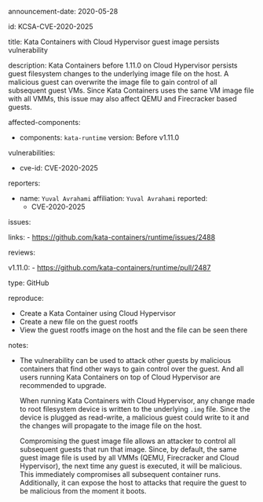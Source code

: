 announcement-date: 2020-05-28

id: KCSA-CVE-2020-2025

title: Kata Containers with Cloud Hypervisor guest image persists vulnerability

description: Kata Containers before 1.11.0 on Cloud Hypervisor persists guest
filesystem changes to the underlying image file on the host. A malicious guest
can overwrite the image file to gain control of all subsequent guest VMs.
Since Kata Containers uses the same VM image file with all VMMs, this issue
may also affect QEMU and Firecracker based guests.

affected-components:

  - components: `kata-runtime`
    version: Before v1.11.0

vulnerabilities:

  - cve-id: CVE-2020-2025

reporters:

  - name: `Yuval Avrahami`
    affiliation: `Yuval Avrahami`
    reported:
      - CVE-2020-2025

issues:

  links:
    - https://github.com/kata-containers/runtime/issues/2488

 reviews:

  v1.11.0:
    - https://github.com/kata-containers/runtime/pull/2487

  type: GitHub

reproduce:
  - Create a Kata Container using Cloud Hypervisor
  - Create a new file on the guest rootfs
  - View the guest rootfs image on the host and the file can be seen there

notes:
  - The vulnerability can be used to attack other guests by malicious containers
    that find other ways to gain control over the guest. And all users running
    Kata Containers on top of Cloud Hypervisor are recommended to upgrade.

    When running Kata Containers with Cloud Hypervisor, any change made to root
    filesystem device is written to the underlying `.img` file. Since the device
    is plugged as read-write, a malicious guest could write to it and the changes
    will propagate to the image file on the host.

    Compromising the guest image file allows an attacker to control all
    subsequent guests that run that image. Since, by default, the same guest
    image file is used by all VMMs (QEMU, Firecracker and Cloud Hypervisor),
    the next time any guest is executed, it will be malicious. This immediately
    compromises all subsequent container runs. Additionally, it can expose the
    host to attacks that require the guest to be malicious from the moment it
    boots.
